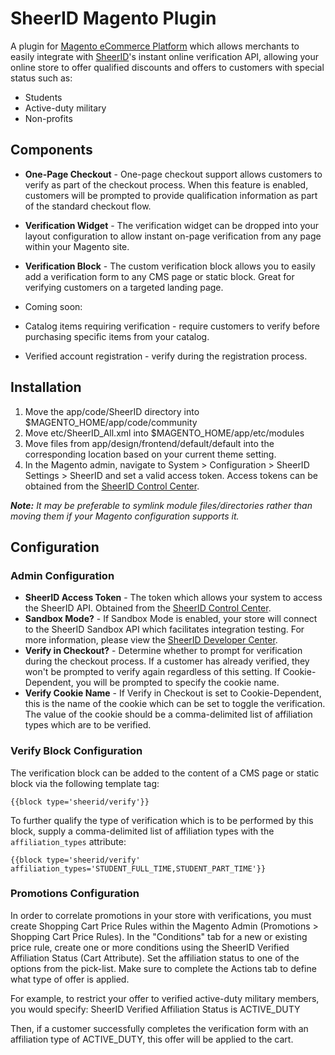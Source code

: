 # SheerID Magento Plugin

A plugin for [Magento eCommerce Platform](http://www.magentocommerce.com/) which allows merchants to easily integrate with [SheerID](http://sheerid.com)'s instant online verification API, allowing your online store to offer qualified discounts and offers to customers with special status such as:

* Students
* Active-duty military
* Non-profits

## Components

* **One-Page Checkout** - One-page checkout support allows customers to verify as part of the checkout process.  When this feature is enabled, customers will be prompted to provide qualification information as part of the standard checkout flow.
* **Verification Widget** - The verification widget can be dropped into your layout configuration to allow instant on-page verification from any page within your Magento site.
* **Verification Block** - The custom verification block allows you to easily add a verification form to any CMS page or static block.  Great for verifying customers on a targeted landing page.

* Coming soon:
 * Catalog items requiring verification - require customers to verify before purchasing specific items from your catalog.
 * Verified account registration - verify during the registration process.

## Installation

1. Move the app/code/SheerID directory into $MAGENTO_HOME/app/code/community
1. Move etc/SheerID_All.xml into $MAGENTO_HOME/app/etc/modules
1. Move files from app/design/frontend/default/default into the corresponding location based on your current theme setting.
1. In the Magento admin, navigate to System > Configuration > SheerID Settings > SheerID and set a valid access token.  Access tokens can be obtained from the [SheerID Control Center](https://www.sheerid.com/home/).

_**Note:** It may be preferable to symlink module files/directories rather than moving them if your Magento configuration supports it._

## Configuration

### Admin Configuration

* **SheerID Access Token** - The token which allows your system to access the SheerID API.  Obtained from the [SheerID Control Center](https://www.sheerid.com/home/).
* **Sandbox Mode?** - If Sandbox Mode is enabled, your store will connect to the SheerID Sandbox API which facilitates integration testing.  For more information, please view the [SheerID Developer Center](http://developer.sheerid.com).
* **Verify in Checkout?** - Determine whether to prompt for verification during the checkout process.  If a customer has already verified, they won't be prompted to verify again regardless of this setting.  If Cookie-Dependent, you will be prompted to specify the cookie name.
* **Verify Cookie Name** - If Verify in Checkout is set to Cookie-Dependent, this is the name of the cookie which can be set to toggle the verification.  The value of the cookie should be a comma-delimited list of affiliation types which are to be verified.

### Verify Block Configuration

The verification block can be added to the content of a CMS page or static block via the following template tag:

```
{{block type='sheerid/verify'}}
```

To further qualify the type of verification which is to be performed by this block, supply a comma-delimited list of affiliation types with the `affiliation_types` attribute:

```
{{block type='sheerid/verify' affiliation_types='STUDENT_FULL_TIME,STUDENT_PART_TIME'}}
```

### Promotions Configuration

In order to correlate promotions in your store with verifications, you must create Shopping Cart Price Rules within the Magento Admin (Promotions > Shopping Cart Price Rules). In the "Conditions" tab for a new or existing price rule, create one or more conditions using the SheerID Verified Affiliation Status (Cart Attribute).  Set the affiliation status to one of the options from the pick-list.  Make sure to complete the Actions tab to define what type of offer is applied.

For example, to restrict your offer to verified active-duty military members, you would specify:
SheerID Verified Affiliation Status is ACTIVE_DUTY

Then, if a customer successfully completes the verification form with an affiliation type of ACTIVE_DUTY, this offer will be applied to the cart.